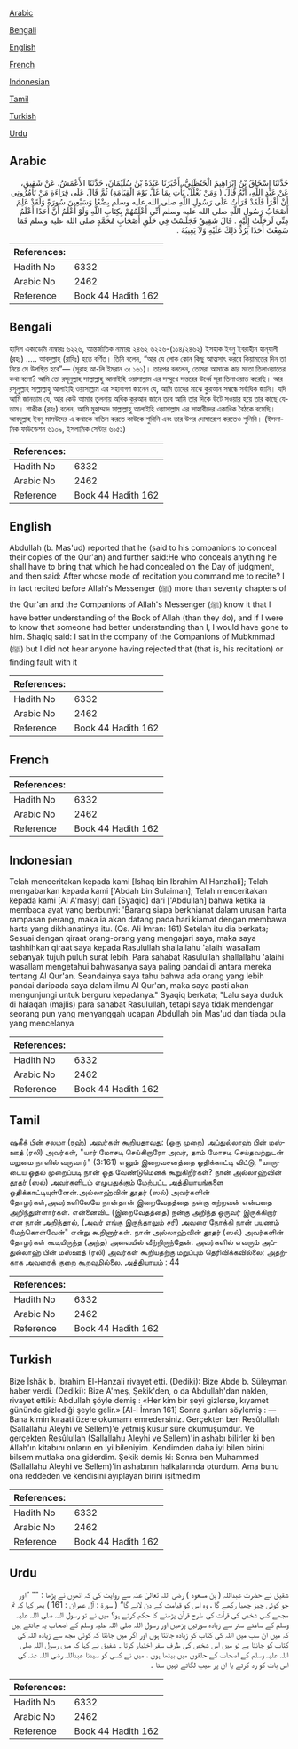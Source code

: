 [Arabic](#arabic)

[Bengali](#bengali)

[English](#english)

[French](#french)

[Indonesian](#indonesian)

[Tamil](#tamil)

[Turkish](#turkish)

[Urdu](#urdu)

## Arabic


<div dir="rtl" lang="ar" style={{fontSize:'larger',backgroundColor:'#f8f9fa',padding:20}}>
حَدَّثَنَا إِسْحَاقُ بْنُ إِبْرَاهِيمَ الْحَنْظَلِيُّ، أَخْبَرَنَا عَبْدَةُ بْنُ سُلَيْمَانَ، حَدَّثَنَا الأَعْمَشُ، عَنْ شَقِيقٍ، عَنْ عَبْدِ اللَّهِ، أَنَّهُ قَالَ ‏(‏ وَمَنْ يَغْلُلْ يَأْتِ بِمَا غَلَّ يَوْمَ الْقِيَامَةِ‏)‏ ثُمَّ قَالَ عَلَى قِرَاءَةِ مَنْ تَأْمُرُونِي أَنْ أَقْرَأَ فَلَقَدْ قَرَأْتُ عَلَى رَسُولِ اللَّهِ صلى الله عليه وسلم بِضْعًا وَسَبْعِينَ سُورَةً وَلَقَدْ عَلِمَ أَصْحَابُ رَسُولِ اللَّهِ صلى الله عليه وسلم أَنِّي أَعْلَمُهُمْ بِكِتَابِ اللَّهِ وَلَوْ أَعْلَمُ أَنَّ أَحَدًا أَعْلَمُ مِنِّي لَرَحَلْتُ إِلَيْهِ ‏.‏ قَالَ شَقِيقٌ فَجَلَسْتُ فِي حَلَقِ أَصْحَابِ مُحَمَّدٍ صلى الله عليه وسلم فَمَا سَمِعْتُ أَحَدًا يَرُدُّ ذَلِكَ عَلَيْهِ وَلاَ يَعِيبُهُ ‏.‏
</div>
<div style={{backgroundColor:'#f8f9fa',padding:20, marginBottom: 10}}><table> <thead> <tr> <th>References:</th> <th></th> </tr> </thead> <tbody><tr><td>Hadith No</td><td>6332</td></tr><tr><td>Arabic No</td><td>2462</td></tr><tr><td>Reference</td><td>Book 44 Hadith 162</td></tr></tbody></table></div>

## Bengali


<div dir="ltr" lang="bn" style={{fontSize:'larger',backgroundColor:'#f8f9fa',padding:20}}>
হাদিস একাডেমি নাম্বারঃ ৬২২৬, আন্তর্জাতিক নাম্বারঃ ২৪৬২ ৬২২৬-(১১৪/২৪৬২) ইসহাক ইবনু ইবরাহীম হান্‌যালী (রহঃ) ..... আবদুল্লাহ (রাযিঃ) হতে বর্ণিত। তিনি বলেন, “আর যে লোক কোন কিছু আত্মসাৎ করবে কিয়ামতের দিন তা নিয়ে সে উপস্থিত হবে”— (সূরাহ আ-লি ইমরান ৩ঃ ১৬১)। তারপর বললেন, তোমরা আমাকে কার মতো তিলাওয়াতের কথা বলো? আমি তো রসূলুল্লাহ সাল্লাল্লাহু আলাইহি ওয়াসাল্লাম এর সম্মুখে সত্তরের উর্ধ্বে সূরা তিলাওয়াত করেছি। আর রসূলুল্লাহ সাল্লাল্লাহু আলাইহি ওয়াসাল্লাম এর সহাবাগণ জানেন যে, আমি তাদের মাঝে কুরআন সম্বন্ধে সর্বাধিক জানি। যদি আমি জানতাম যে, আর কেউ আমার তুলনায় অধিক কুরআন জানে তবে আমি তার দিকে উটে সওয়ার হয়ে তার কাছে যেতাম। শাকীক (রহঃ) বলেন, আমি মুহাম্মাদ সাল্লাল্লাহু আলাইহি ওয়াসাল্লাম এর সাহাবীদের একাধিক বৈঠকে বসেছি। আবদুল্লাহ ইবনু মাসউদের এ কথাকে বাতিল করতে কাউকে শুনিনি এবং তার উপর দোষারোপ করতেও শুনিনি। (ইসলামিক ফাউন্ডেশন ৬১০৯, ইসলামিক সেন্টার ৬১৫১)
</div>
<div style={{backgroundColor:'#f8f9fa',padding:20, marginBottom: 10}}><table> <thead> <tr> <th>References:</th> <th></th> </tr> </thead> <tbody><tr><td>Hadith No</td><td>6332</td></tr><tr><td>Arabic No</td><td>2462</td></tr><tr><td>Reference</td><td>Book 44 Hadith 162</td></tr></tbody></table></div>

## English


<div dir="ltr" lang="en" style={{fontSize:'larger',backgroundColor:'#f8f9fa',padding:20}}>
Abdullah (b. Mas'ud) reported that he (said to his companions to conceal their copies of the Qur'an) and further said:He who conceals anything he shall have to bring that which he had concealed on the Day of judgment, and then said: After whose mode of recitation you command me to recite? I in fact recited before AIlah's Messenger (ﷺ) more than seventy chapters of the Qur'an and the Companions of Allah's Messenger (ﷺ) know it that I have better understanding of the Book of Allah (than they do), and if I were to know that someone had better understanding than I, I would have gone to him. Shaqiq said: I sat in the company of the Companions of Mubkmmad (ﷺ) but I did not hear anyone having rejected that (that is, his recitation) or finding fault with it
</div>
<div style={{backgroundColor:'#f8f9fa',padding:20, marginBottom: 10}}><table> <thead> <tr> <th>References:</th> <th></th> </tr> </thead> <tbody><tr><td>Hadith No</td><td>6332</td></tr><tr><td>Arabic No</td><td>2462</td></tr><tr><td>Reference</td><td>Book 44 Hadith 162</td></tr></tbody></table></div>

## French


<div dir="ltr" lang="fr" style={{fontSize:'larger',backgroundColor:'#f8f9fa',padding:20}}>

</div>
<div style={{backgroundColor:'#f8f9fa',padding:20, marginBottom: 10}}><table> <thead> <tr> <th>References:</th> <th></th> </tr> </thead> <tbody><tr><td>Hadith No</td><td>6332</td></tr><tr><td>Arabic No</td><td>2462</td></tr><tr><td>Reference</td><td>Book 44 Hadith 162</td></tr></tbody></table></div>

## Indonesian


<div dir="ltr" lang="id" style={{fontSize:'larger',backgroundColor:'#f8f9fa',padding:20}}>
Telah menceritakan kepada kami [Ishaq bin Ibrahim Al Hanzhali]; Telah mengabarkan kepada kami ['Abdah bin Sulaiman]; Telah menceritakan kepada kami [Al A'masy] dari [Syaqiq] dari ['Abdullah] bahwa ketika ia membaca ayat yang berbunyi: 'Barang siapa berkhianat dalam urusan harta rampasan perang, maka ia akan datang pada hari kiamat dengan membawa harta yang dikhianatinya itu. (Qs. Ali lmran: 161) Setelah itu dia berkata; Sesuai dengan qiraat orang-orang yang mengajari saya, maka saya tashhihkan qiraat saya kepada Rasulullah shallallahu 'alaihi wasallam sebanyak tujuh puluh surat lebih. Para sahabat Rasulullah shallallahu 'alaihi wasallam mengetahui bahwasanya saya paling pandai di antara mereka tentang Al Qur'an. Seandainya saya tahu bahwa ada orang yang lebih pandai daripada saya dalam ilmu Al Qur'an, maka saya pasti akan mengunjungi untuk berguru kepadanya." Syaqiq berkata; "Lalu saya duduk di halaqah (majlis) para sahabat RasuIullah, tetapi saya tidak mendengar seorang pun yang menyanggah ucapan Abdullah bin Mas'ud dan tiada pula yang mencelanya
</div>
<div style={{backgroundColor:'#f8f9fa',padding:20, marginBottom: 10}}><table> <thead> <tr> <th>References:</th> <th></th> </tr> </thead> <tbody><tr><td>Hadith No</td><td>6332</td></tr><tr><td>Arabic No</td><td>2462</td></tr><tr><td>Reference</td><td>Book 44 Hadith 162</td></tr></tbody></table></div>

## Tamil


<div dir="ltr" lang="ta" style={{fontSize:'larger',backgroundColor:'#f8f9fa',padding:20}}>
ஷகீக் பின் சலமா (ரஹ்) அவர்கள் கூறியதாவது: (ஒரு முறை) அப்துல்லாஹ் பின் மஸ்ஊத் (ரலி) அவர்கள், "யார் மோசடி செய்கிறாரோ அவர், தாம் மோசடி செய்தவற்றுடன் மறுமை நாளில் வருவார்" (3:161) எனும் இறைவசனத்தை ஓதிக்காட்டி விட்டு, "யாருடைய ஓதல் முறைப்படி நான் ஓத வேண்டுமெனக் கூறுகிறீர்கள்? நான் அல்லாஹ்வின் தூதர் (ஸல்) அவர்களிடம் எழுபதுக்கும் மேற்பட்ட அத்தியாயங்களை ஓதிக்காட்டியுள்ளேன்.அல்லாஹ்வின் தூதர் (ஸல்) அவர்களின் தோழர்கள்,அவர்களிலேயே நான்தான் இறைவேதத்தை நன்கு கற்றவன் என்பதை அறிந்துள்ளார்கள். என்னைவிட (இறைவேதத்தை) நன்கு அறிந்த ஒருவர் இருக்கிறார் என நான் அறிந்தால், (அவர் எங்கு இருந்தாலும் சரி) அவரை நோக்கி நான் பயணம் மேற்கொள்வேன்" என்று கூறினார்கள். நான் அல்லாஹ்வின் தூதர் (ஸல்) அவர்களின் தோழர்கள் கூடியிருந்த (அந்த) அவையில் வீற்றிருந்தேன். அவர்களில் எவரும் அப்துல்லாஹ் பின் மஸ்ஊத் (ரலி) அவர்கள் கூறியதற்கு மறுப்பும் தெரிவிக்கவில்லை; அதற்காக அவரைக் குறை கூறவுமில்லை. அத்தியாயம் : 44
</div>
<div style={{backgroundColor:'#f8f9fa',padding:20, marginBottom: 10}}><table> <thead> <tr> <th>References:</th> <th></th> </tr> </thead> <tbody><tr><td>Hadith No</td><td>6332</td></tr><tr><td>Arabic No</td><td>2462</td></tr><tr><td>Reference</td><td>Book 44 Hadith 162</td></tr></tbody></table></div>

## Turkish


<div dir="ltr" lang="tr" style={{fontSize:'larger',backgroundColor:'#f8f9fa',padding:20}}>
Bize İshâk b. İbrahim El-Hanzali rivayet etti. (Dediki): Bize Abde b. Süleyman haber verdi. (Dediki): Bize A'meş, Şekik'den, o da Abdullah'dan naklen, rivayet ettiki: Abdullah şöyle demiş : «Her kim bir şeyi gizlerse, kıyamet gününde gizlediği şeyle gelir.» [Al-i İmran 161] Sonra şunları söylemiş : — Bana kimin kıraati üzere okumamı emredersiniz. Gerçekten ben Resûlullah (Sallallahu Aleyhi ve Sellem)'e yetmiş küsur sûre okumuşumdur. Ve gerçekten Resûlullah (Sallallahu Aleyhi ve Sellem)'in ashabı bilirler ki ben Allah'ın kitabını onların en iyi bileniyim. Kendimden daha iyi bilen birini bilsem mutlaka ona giderdim. Şekik demiş ki: Sonra ben Muhammed (Sallallahu Aleyhi ve Sellem)'in ashabının halkalarında oturdum. Ama bunu ona reddeden ve kendisini ayıplayan birini işitmedim
</div>
<div style={{backgroundColor:'#f8f9fa',padding:20, marginBottom: 10}}><table> <thead> <tr> <th>References:</th> <th></th> </tr> </thead> <tbody><tr><td>Hadith No</td><td>6332</td></tr><tr><td>Arabic No</td><td>2462</td></tr><tr><td>Reference</td><td>Book 44 Hadith 162</td></tr></tbody></table></div>

## Urdu


<div dir="rtl" lang="ur" style={{fontSize:'larger',backgroundColor:'#f8f9fa',padding:20}}>
شقیق نے حضرت عبداللہ ( بن مسعود ) رضی اللہ تعالیٰ عنہ سے روایت کی کہ انھوں نے پڑھا : "" ”اور جو کوئی چیز چھپا رکھے گا ، وہ اس کو قیامت کے دن لائے گا“ ( سورۃ : آل عمران : 161 ) پھر کہا کہ تم مجھے کس شخص کی قرآت کی طرح قرآن پڑھنے کا حکم کرتے ہو؟ میں نے تو رسول اللہ صلی اللہ علیہ وسلم کے سامنے ستر سے زیادہ سورتیں پڑھیں اور رسول اللہ صلی اللہ علیہ وسلم کے اصحاب یہ جانتے ہیں کہ میں ان سب میں اللہ کی کتاب کو زیادہ جانتا ہوں اور اگر میں جانتا کہ کوئی مجھ سے زیادہ اللہ کی کتاب کو جانتا ہے تو میں اس شخص کی طرف سفر اختیار کرتا ۔ شفیق نے کہا کہ میں رسول اللہ صلی اللہ علیہ وسلم کے اصحاب کے حلقوں میں بیٹھا ہوں ، میں نے کسی کو سیدنا عبداللہ رضی اللہ عنہ کی اس بات کو رد کرتے یا ان پر عیب لگاتے نہیں سنا ۔
</div>
<div style={{backgroundColor:'#f8f9fa',padding:20, marginBottom: 10}}><table> <thead> <tr> <th>References:</th> <th></th> </tr> </thead> <tbody><tr><td>Hadith No</td><td>6332</td></tr><tr><td>Arabic No</td><td>2462</td></tr><tr><td>Reference</td><td>Book 44 Hadith 162</td></tr></tbody></table></div>